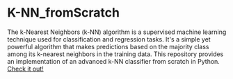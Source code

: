 # K-NN_fromScratch

The k-Nearest Neighbors (k-NN) algorithm is a supervised machine learning technique used for classification and regression tasks. It's a simple yet powerful algorithm that makes predictions based on the majority class among its k-nearest neighbors in the training data. This repository provides an implementation of an advanced k-NN classifier from scratch in Python. [Check it out!](K-NN_fromScratch.ipynb)
